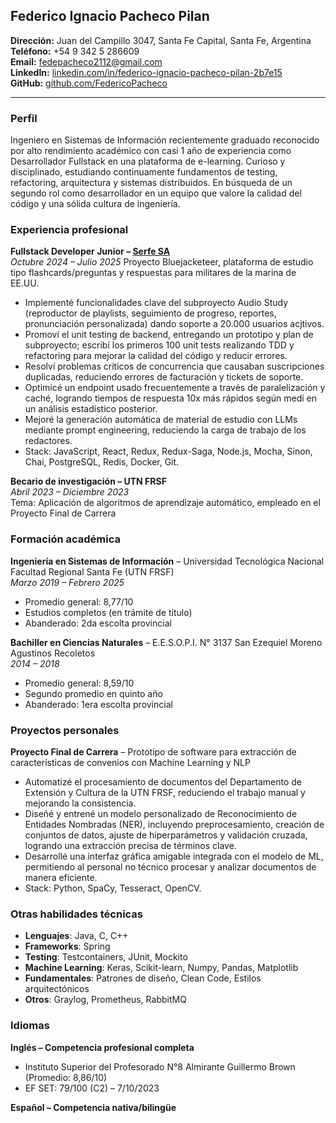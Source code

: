## Federico Ignacio Pacheco Pilan

**Dirección:** Juan del Campillo 3047, Santa Fe Capital, Santa Fe, Argentina  
**Teléfono:** +54 9 342 5 286609  
**Email:** [fedepacheco2112@gmail.com](mailto:fedepacheco2112@gmail.com)  
**LinkedIn:** [linkedin.com/in/federico-ignacio-pacheco-pilan-2b7e15](http://www.linkedin.com/in/federico-ignacio-pacheco-pilan-2b7e15/)  
**GitHub:** [github.com/FedericoPacheco](http://www.github.com/FedericoPacheco)

---

### Perfil

Ingeniero en Sistemas de Información recientemente graduado reconocido por alto rendimiento académico con casi 1 año de experiencia como Desarrollador Fullstack en una plataforma de e-learning. Curioso y disciplinado, estudiando continuamente fundamentos de testing, refactoring, arquitectura y sistemas distribuidos. En búsqueda de un segundo rol como desarrollador en un equipo que valore la calidad del código y una sólida cultura de ingeniería.

### Experiencia profesional

**Fullstack Developer Junior – [Serfe SA](https://www.serfe.com/es/)**  
*Octubre 2024 – Julio 2025*
Proyecto Bluejacketeer, plataforma de estudio tipo flashcards/preguntas y respuestas para militares de la marina de EE.UU.  

 - Implementé funcionalidades clave del subproyecto Audio Study (reproductor de playlists, seguimiento de progreso, reportes, pronunciación personalizada) dando soporte a 20.000 usuarios acjtivos.  
 - Promoví el unit testing de backend, entregando un prototipo y plan de subproyecto; escribí los primeros 100 unit tests realizando TDD y refactoring para mejorar la calidad del código y reducir errores.
- Resolví problemas críticos de concurrencia que causaban suscripciones duplicadas, reduciendo
errores de facturación y tickets de soporte.
- Optimicé un endpoint usado frecuentemente a través de paralelización y caché, logrando tiempos de respuesta 10x más rápidos según medí en un análisis estadístico posterior.
- Mejoré la generación automática de material de estudio con LLMs mediante prompt engineering, reduciendo la carga de trabajo de los redactores.
- Stack: JavaScript, React, Redux, Redux-Saga, Node.js, Mocha, Sinon, Chai, PostgreSQL, Redis, Docker, Git. 

**Becario de investigación – UTN FRSF**  
*Abril 2023 – Diciembre 2023*  
Tema: Aplicación de algoritmos de aprendizaje automático, empleado en el Proyecto Final de Carrera  

### Formación académica

**Ingeniería en Sistemas de Información** – Universidad Tecnológica Nacional Facultad Regional Santa Fe (UTN FRSF)  
*Marzo 2019 – Febrero 2025*  

 - Promedio general: 8,77/10  
 - Estudios completos (en trámite de título)  
 - Abanderado: 2da escolta provincial  

**Bachiller en Ciencias Naturales** – E.E.S.O.P.I. N° 3137 San Ezequiel Moreno Agustinos Recoletos  
*2014 – 2018*  

 - Promedio general: 8,59/10
 - Segundo promedio en quinto año  
 - Abanderado: 1era escolta provincial  

### Proyectos personales

**Proyecto Final de Carrera** – Prototipo de software para extracción de características de convenios con Machine Learning y NLP  
 
 - Automatizé el procesamiento de documentos del Departamento de Extensión y Cultura de la UTN FRSF, reduciendo el trabajo manual y mejorando la consistencia.
 - Diseñé y entrené un modelo personalizado de Reconocimiento de Entidades Nombradas (NER), incluyendo preprocesamiento, creación de conjuntos de datos, ajuste de hiperparámetros y validación cruzada, logrando una extracción precisa de términos clave.
 - Desarrollé una interfaz gráfica amigable integrada con el modelo de ML, permitiendo al personal no técnico procesar y analizar documentos de manera eficiente.
 - Stack: Python, SpaCy, Tesseract, OpenCV.

### Otras habilidades técnicas

 - **Lenguajes**: Java, C, C++
 - **Frameworks**: Spring
 - **Testing**: Testcontainers, JUnit, Mockito
 - **Machine Learning**: Keras, Scikit-learn, Numpy, Pandas, Matplotlib  
 - **Fundamentales**: Patrones de diseño, Clean Code, Estilos arquitectónicos
 - **Otros**: Graylog, Prometheus, RabbitMQ 

### Idiomas

**Inglés – Competencia profesional completa**  

 - Instituto Superior del Profesorado N°8 Almirante Guillermo Brown (Promedio: 8,86/10)  
 - EF SET: 79/100 (C2) – 7/10/2023  

**Español – Competencia nativa/bilingüe**  
